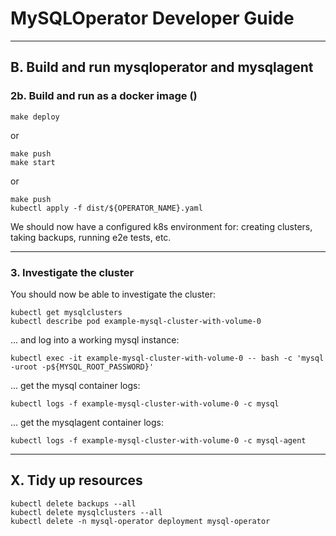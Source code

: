 # MySQLOperator Developer Guide


---

## B. Build and run mysqloperator and mysqlagent

### 2b. Build and run as a docker image ()

```
make deploy 
```
or
```
make push
make start
```
or
```
make push
kubectl apply -f dist/${OPERATOR_NAME}.yaml
```

We should now have a configured k8s environment for: creating clusters, taking backups, running e2e tests, etc.

---

### 3. Investigate the cluster

You should now be able to investigate the cluster:

```
kubectl get mysqlclusters
kubectl describe pod example-mysql-cluster-with-volume-0
```

... and log into a working mysql instance:

```
kubectl exec -it example-mysql-cluster-with-volume-0 -- bash -c 'mysql -uroot -p${MYSQL_ROOT_PASSWORD}'
```

... get the mysql container logs:

```
kubectl logs -f example-mysql-cluster-with-volume-0 -c mysql
```

... get the mysqlagent container logs:

```
kubectl logs -f example-mysql-cluster-with-volume-0 -c mysql-agent
```

---


## X. Tidy up resources

```
kubectl delete backups --all
kubectl delete mysqlclusters --all
kubectl delete -n mysql-operator deployment mysql-operator
```

